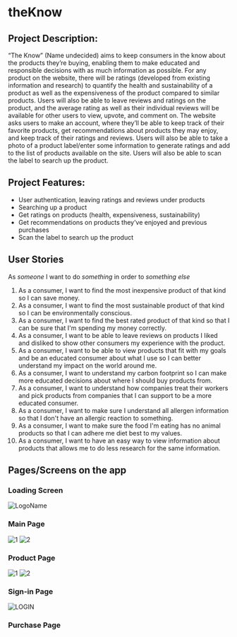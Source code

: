 # theKnow

## Project Description: 

“The Know” (Name undecided) aims to keep consumers in the know about the products they’re buying, enabling them to make educated and responsible decisions with as much information as possible. For any product on the website, there will be ratings (developed from existing information and research) to quantify the health and sustainability of a product as well as the expensiveness of the product compared to similar products. Users will also be able to leave reviews and ratings on the product, and the average rating as well as their individual reviews will be available for other users to view, upvote, and comment on. The website asks users to make an account, where they’ll be able to keep track of their favorite products, get recommendations about products they may enjoy, and keep track of their ratings and reviews. Users will also be able to take a photo of a product label/enter some information to generate ratings and add to the list of products available on the site. Users will also be able to scan the label to search up the product. 

## Project Features:  
- User authentication, leaving ratings and reviews under products
- Searching up a product 
- Get ratings on products (health, expensiveness, sustainability) 
- Get recommendations on products they’ve enjoyed and previous purchases
- Scan the label to search up the product


## User Stories

As _someone_ I want to do _something_ in order to _something else_

1. As a consumer, I want to find the most inexpensive product of that kind so I can save money.
2. As a consumer, I want to find the most sustainable product of that kind so I can be environmentally conscious.
3. As a consumer, I want to find the best rated product of that kind so that I can be sure that I'm spending my money correctly.
4. As a consumer, I want to be able to leave reviews on products I liked and disliked to show other consumers my experience with the product.
5. As a consumer, I want to be able to view products that fit with my goals and be an educated consumer about what I use so I can better understand my impact on the world around me.
6. As a consumer, I want to understand my carbon footprint so I can make more educated decisions about where I should buy products from.
7. As a consumer, I want to understand how companies treat their workers and pick products from companies that I can support to be a more educated consumer. 
8. As a consumer, I want to make sure I understand all allergen information so that I don't have an allergic reaction to something.
9. As a consumer, I want to make sure the food I'm eating has no animal products so that I can adhere me diet best to my values. 
10. As a consumer, I want to have an easy way to view information about products that allows me to do less research for the same information.

## Pages/Screens on the app


### Loading Screen
![LogoName](https://user-images.githubusercontent.com/40477441/176319668-51f08426-ccf4-4671-aeaf-4e8737ce38ee.png)

### Main Page
![1](https://user-images.githubusercontent.com/40477441/176319641-311e4faf-6b33-4616-9f36-14a1e62af140.png)
![2](https://user-images.githubusercontent.com/40477441/176319656-5ae9ba82-a589-4c20-b1d5-b562bf64b121.png)

### Product Page
![1](https://user-images.githubusercontent.com/40477441/176319716-57d05b11-75ff-463d-8ec2-1cbcc802634b.png)
![2](https://user-images.githubusercontent.com/40477441/176319726-b512a59c-d025-4563-9a9d-bba635f9b28d.png)

### Sign-in Page
![LOGIN](https://user-images.githubusercontent.com/40477441/176319619-81169e91-3027-4254-a0d3-16203ca8db08.png)

### Purchase Page

